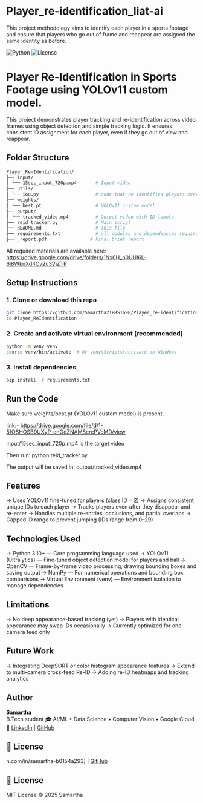 # Player_re-identification_liat-ai
This project methodology aims to identify each player in a sports footage and ensure that players who go out of frame and reappear are assigned the same identity as before.

![Python](https://img.shields.io/badge/python-3.9-blue.svg)
![License](https://img.shields.io/badge/license-MIT-green.svg)

# Player Re-Identification in Sports Footage using YOLOv11 custom model.

This project demonstrates player tracking and re-identification across video frames using object detection and simple tracking logic. It ensures consistent ID assignment for each player, even if they go out of view and reappear.

##  Folder Structure

```bash
Player_Re-Identification/
├── input/
│ └── 15sec_input_720p.mp4       # Input video
├── utils/
│ └── iou.py                     # code that re-identifies players over time using simple re-ID logic        
├── weights/
│ └── best.pt                    # YOLOv11 custom model
├── output/
│ └── tracked_video.mp4          # Output video with ID labels
├── reid_tracker.py              # Main script
├── README.md                    # This file
├── requirements.txt             # all modules and dependencies required to install   
├── _report.pdf                # Final brief report
```

All required materials are available here:
https://drive.google.com/drive/folders/1Nx6H_n0UUI6L-6i8WknXd4Cv2c3VjZTP

##  Setup Instructions

### 1.  Clone or download this repo
```bash
git clone https://github.com/Samartha21BRS1698/Player_re-identification_liat-ai.git
cd Player_ReIdentification
```

### 2. Create and activate virtual environment (recommended)
```bash
python -m venv venv
source venv/bin/activate  # Or venv\Scripts\activate on Windows
```

### 3. Install dependencies
```bash
pip install -r requirements.txt
```

## Run the Code

Make sure weights/best.pt (YOLOv11 custom model) is present. 

link:- https://drive.google.com/file/d/1-5fOSHOSB9UXyP_enOoZNAMScrePVcMD/view

input/15sec_input_720p.mp4 is the target video

Then run:
python reid_tracker.py

The output will be saved in:
output/tracked_video.mp4


## Features
-> Uses YOLOv11 fine-tuned for players (class ID = 2)
-> Assigns consistent unique IDs to each player
-> Tracks players even after they disappear and re-enter
-> Handles multiple re-entries, occlusions, and partial overlaps
-> Capped ID range to prevent jumping (IDs range from 0–29)

## Technologies Used
-> Python 3.10+ — Core programming language used
-> YOLOv11 (Ultralytics) — Fine-tuned object detection model for players and ball
-> OpenCV — Frame-by-frame video processing, drawing bounding boxes and saving output
-> NumPy — For numerical operations and bounding box comparisons
-> Virtual Environment (venv) — Environment isolation to manage dependencies

## Limitations
-> No deep appearance-based tracking (yet)
-> Players with identical appearance may swap IDs occasionally
-> Currently optimized for one camera feed only

## Future Work
-> Integrating DeepSORT or color histogram appearance features
-> Extend to multi-camera cross-feed Re-ID
-> Adding re-ID heatmaps and tracking analytics

## Author

**Samartha**  
B.Tech student 
🎓 AI/ML • Data Science •  Computer Vision • Google Cloud 
🔗 [LinkedIn](https://www.linkedin.com/in/samartha-b0154a293) | [GitHub](https://github.com/Samartha21BRS1698)

## 📝 License
n.com/in/samartha-b0154a293) | [GitHub](https://github.com/Samartha21BRS1698)

## 📝 License
 MIT License © 2025 Samartha